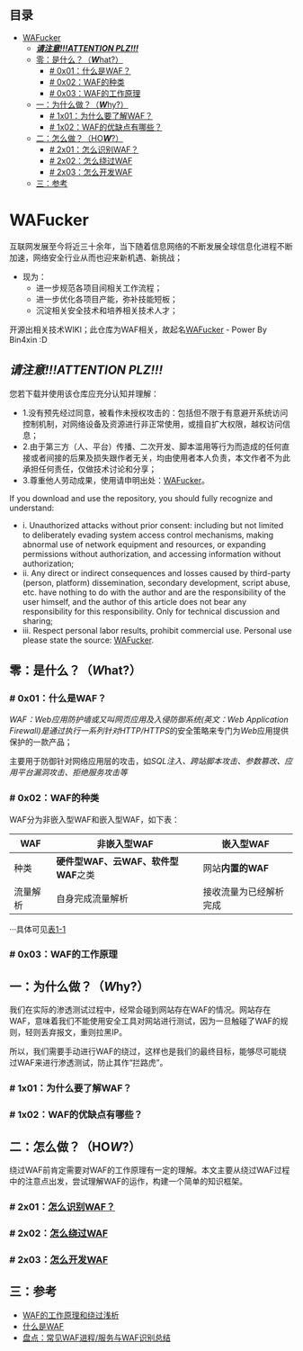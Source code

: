 
目录
---
- [WAFucker](#wafucker)
  - [***请注意!!!ATTENTION PLZ!!!***](#%E8%AF%B7%E6%B3%A8%E6%84%8Fattention-plz)
  - [零：是什么？（***W***hat?）](#%E9%9B%B6%E6%98%AF%E4%BB%80%E4%B9%88what)
    - [# 0x01：什么是WAF？](#-0x01%E4%BB%80%E4%B9%88%E6%98%AFwaf)
    - [# 0x02：WAF的种类](#-0x02waf%E7%9A%84%E7%A7%8D%E7%B1%BB)
    - [# 0x03：WAF的工作原理](#-0x03waf%E7%9A%84%E5%B7%A5%E4%BD%9C%E5%8E%9F%E7%90%86)
  - [一：为什么做？（***W***hy?）](#%E4%B8%80%E4%B8%BA%E4%BB%80%E4%B9%88%E5%81%9Awhy)
    - [# 1x01：为什么要了解WAF？](#-1x01%E4%B8%BA%E4%BB%80%E4%B9%88%E8%A6%81%E4%BA%86%E8%A7%A3waf)
    - [# 1x02：WAF的优缺点有哪些？](#-1x02waf%E7%9A%84%E4%BC%98%E7%BC%BA%E7%82%B9%E6%9C%89%E5%93%AA%E4%BA%9B)
  - [二：怎么做？（HO***W***?）](#%E4%BA%8C%E6%80%8E%E4%B9%88%E5%81%9Ahow)
    - [# 2x01：怎么识别WAF？](#-2x01%E6%80%8E%E4%B9%88%E8%AF%86%E5%88%ABwaf)
    - [# 2x02：怎么绕过WAF](#-2x02%E6%80%8E%E4%B9%88%E7%BB%95%E8%BF%87waf)
    - [# 2x03：怎么开发WAF](#-2x03%E6%80%8E%E4%B9%88%E5%BC%80%E5%8F%91waf)
  - [三：参考](#%E4%B8%89%E5%8F%82%E8%80%83)

# WAFucker

互联网发展至今将近三十余年，当下随着信息网络的不断发展全球信息化进程不断加速，网络安全行业从而也迎来新机遇、新挑战；

- 现为：
	- 进一步规范各项目间相关工作流程；
	- 进一步优化各项目产能，弥补技能短板；
	- 沉淀相关安全技术和培养相关技术人才；

开源出相关技术WIKI；此仓库为WAF相关，故起名[WAFucker](https://github.com/Bin4xin/WAFucker) - Power By Bin4xin :D

## ***请注意!!!ATTENTION PLZ!!!***

您若下载并使用该仓库应充分认知并理解：
    
- 1.没有预先经过同意，被看作未授权攻击的：包括但不限于有意避开系统访问控制机制，对网络设备及资源进行非正常使用，或擅自扩大权限，越权访问信息；
- 2.由于第三方（人、平台）传播、二次开发、脚本滥用等行为而造成的任何直接或者间接的后果及损失跟作者无关，均由使用者本人负责，本文作者不为此承担任何责任，仅做技术讨论和分享；
- 3.尊重他人劳动成果，使用请申明出处：[WAFucker](https://github.com/Bin4xin/WAFucker)。

If you download and use the repository, you should fully recognize and understand:

- i. Unauthorized attacks without prior consent: including but not limited to deliberately evading system access control mechanisms, making abnormal use of network equipment and resources, or expanding permissions without authorization, and accessing information without authorization;
- ii. Any direct or indirect consequences and losses caused by third-party (person, platform) dissemination, secondary development, script abuse, etc. have nothing to do with the author and are the responsibility of the user himself, and the author of this article does not bear any responsibility for this responsibility. Only for technical discussion and sharing;
- iii. Respect personal labor results, prohibit commercial use. Personal use please state the source: [WAFucker](https://github.com/Bin4xin/WAFucker).

## 零：是什么？（***W***hat?）

### # 0x01：什么是WAF？

*WAF：Web应用防护墙或又叫网页应用及入侵防御系统(英文：Web Application Firewall)*是通过执行一系列针对*HTTP/HTTPS*的安全策略来专门为*Web*应用提供保护的一款产品；

主要用于防御针对网络应用层的攻击，如*SQL注入、跨站脚本攻击、参数篡改、应用平台漏洞攻击、拒绝服务攻击等*

### # 0x02：WAF的种类

WAF分为非嵌入型WAF和嵌入型WAF，如下表：

 WAF | 非嵌入型WAF | 嵌入型WAF
-------|---------------------------|---------------------------
 种类 | **硬件型WAF、云WAF、软件型WAF**之类 | 网站**内置的WAF**
 流量解析 | 自身完成流量解析 | 接收流量为已经解析完成 

···具体可见[表1-1](https://github.com/Bin4xin/WAFucker/tree/master/WAF%E8%AF%86%E5%88%AB)

### # 0x03：WAF的工作原理

## 一：为什么做？（***W***hy?）

我们在实际的渗透测试过程中，经常会碰到网站存在WAF的情况。网站存在WAF，意味着我们不能使用安全工具对网站进行测试，因为一旦触碰了WAF的规则，轻则丢弃报文，重则拉黑IP。

所以，我们需要手动进行WAF的绕过，这样也是我们的最终目标，能够尽可能绕过WAF来进行渗透测试，防止其作“拦路虎”。

### # 1x01：为什么要了解WAF？

### # 1x02：WAF的优缺点有哪些？

## 二：怎么做？（HO***W***?）

绕过WAF前肯定需要对WAF的工作原理有一定的理解。本文主要从绕过WAF过程中的注意点出发，尝试理解WAF的运作，构建一个简单的知识框架。


### # 2x01：[怎么识别WAF？](https://github.com/Bin4xin/WAFucker/tree/master/WAF%E8%AF%86%E5%88%AB)

### # 2x02：[怎么绕过WAF](https://github.com/Bin4xin/WAFucker/tree/master/WAF%E7%BB%95%E8%BF%87)

### # 2x03：[怎么开发WAF](https://github.com/Bin4xin/WAFucker/tree/master/WAF%E5%BC%80%E5%8F%91)

## 三：参考

- [WAF的工作原理和绕过浅析](https://blog.csdn.net/qq_36119192/article/details/90113167)
- [什么是WAF](https://www.huaweicloud.com/zhishi/dyl46.html)
- [盘点：常见WAF进程/服务与WAF识别总结](https://www.secrss.com/articles/27147)